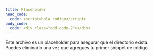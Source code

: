 ```yaml
---
title: Placeholder
head_code:
  code: <script>hola codigo</script>
body_code:
  code: <div class="add-code-2"></div>
---
```


Este archivo es un placeholder para asegurar que el directorio exista. Puedes eliminarlo una vez que agregues tu primer snippet de código.
